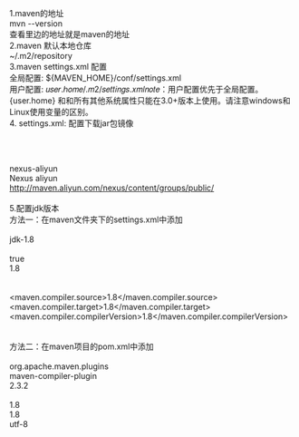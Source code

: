 1.maven的地址<br>
mvn --version<br>
查看里边的地址就是maven的地址<br>
2.maven 默认本地仓库<br>
~/.m2/repository<br>
3.maven settings.xml 配置<br>
全局配置: ${MAVEN_HOME}/conf/settings.xml<br>
用户配置: 𝑢𝑠𝑒𝑟.ℎ𝑜𝑚𝑒/.𝑚2/𝑠𝑒𝑡𝑡𝑖𝑛𝑔𝑠.𝑥𝑚𝑙𝑛𝑜𝑡𝑒：用户配置优先于全局配置。{user.home} 和和所有其他系统属性只能在3.0+版本上使用。请注意windows和Linux使用变量的区别。<br>
4. settings.xml: 配置下载jar包镜像<br>
<!-- 阿里云的镜像站（首推，新站，速度暴快）。--><br>
<mirror><br>
<id>nexus-aliyun</id><br>
<name>Nexus aliyun</name><br>
<url>http://maven.aliyun.com/nexus/content/groups/public/</url><br>
</mirror><br>
5.配置jdk版本<br>
方法一：在maven文件夹下的settings.xml中添加<br>
<profile><br>
<id>jdk-1.8</id><br>
<activation><br>
<activeByDefault>true</activeByDefault><br>
<jdk>1.8</jdk><br>
</activation><br>
<properties><br>
<maven.compiler.source>1.8</maven.compiler.source><br>
<maven.compiler.target>1.8</maven.compiler.target><br>
<maven.compiler.compilerVersion>1.8</maven.compiler.compilerVersion><br>
</properties><br>
</profile><br>
方法二：在maven项目的pom.xml中添加<br>
<plugin><br>
<groupId>org.apache.maven.plugins</groupId><br>
<artifactId>maven-compiler-plugin</artifactId><br>
<version>2.3.2</version><br>
<configuration><br>
<source>1.8</source><br>
<target>1.8</target><br>
<encoding>utf-8</encoding><br>
</configuration><br>
</plugin><br>
